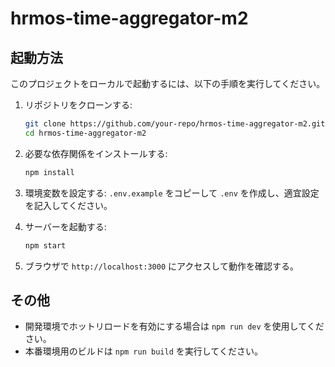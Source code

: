 # hrmos-time-aggregator-m2

## 起動方法

このプロジェクトをローカルで起動するには、以下の手順を実行してください。

1. リポジトリをクローンする:
   ```sh
   git clone https://github.com/your-repo/hrmos-time-aggregator-m2.git
   cd hrmos-time-aggregator-m2
   ```

2. 必要な依存関係をインストールする:
   ```sh
   npm install
   ```

3. 環境変数を設定する:
   `.env.example` をコピーして `.env` を作成し、適宜設定を記入してください。

4. サーバーを起動する:
   ```sh
   npm start
   ```

5. ブラウザで `http://localhost:3000` にアクセスして動作を確認する。

## その他
- 開発環境でホットリロードを有効にする場合は `npm run dev` を使用してください。
- 本番環境用のビルドは `npm run build` を実行してください。
